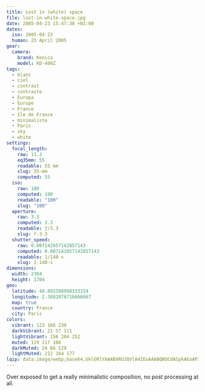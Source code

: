 ```yaml
---
title: Lost in (white) space
file: lost-in-white-space.jpg
date: 2005-04-23 15:47:30 +01:00
dates:
  iso: 2005-04-23
  human: 23 April 2005
gear:
  camera:
    brand: Konica
    model: KD-400Z
tags:
  - blanc
  - ciel
  - contrast
  - contraste
  - Europa
  - Europe
  - France
  - Ile de France
  - minimaliste
  - Paris
  - sky
  - white
settings:
  focal_length:
    raw: 11.3
    eq35mm: 55
    readable: 55 mm
    slug: 55-mm
    computed: 55
  iso:
    raw: 100
    computed: 100
    readable: "100"
    slug: "100"
  aperture:
    raw: 3.3
    computed: 3.3
    readable: ƒ/3.3
    slug: f-3-3
  shutter_speed:
    raw: 0.007142857142857143
    computed: 0.007142857142857143
    readable: 1/140 s
    slug: 1-140-s
dimensions:
  width: 2304
  height: 1704
geo:
  latitude: 48.892598998333334
  longitude: 2.3882076716666667
  map: true
  country: France
  city: Paris
colors:
  vibrant: 123 166 230
  darkVibrant: 21 57 111
  lightVibrant: 156 204 252
  muted: 119 117 166
  darkMuted: 24 66 129
  lightMuted: 212 164 177
lqip: data:image/webp;base64,UklGRlYAAABXRUJQVlA4IEoAAABQBQCdASpkAEoAP3G42mS0ry0nIOh6kC4JaQAAGdm+rHm0+hNntPoSuJ6E1hrQkrT/DAAA/u2sRAbkAOE2lS1iLCgHCevQtyygAA==
---
```


Over exposed to get a really minimalistic composition, no post processing at all.
